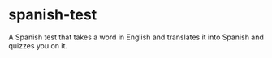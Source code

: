 # spanish-test
A Spanish test that takes a word in English and translates it into Spanish and quizzes you on it.
